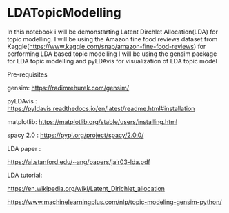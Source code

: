 # LDATopicModelling
In this notebook i will be demonstarting Latent Dirchlet Allocation(LDA) for topic modelling. I will be using the Amazon fine food reviews dataset from Kaggle(https://www.kaggle.com/snap/amazon-fine-food-reviews) for performing LDA based topic modelling I will be using the gensim package for LDA topic modelling and pyLDAvis for visualization of LDA topic model


Pre-requisites

gensim: https://radimrehurek.com/gensim/

pyLDAvis : https://pyldavis.readthedocs.io/en/latest/readme.html#installation

matplotlib: https://matplotlib.org/stable/users/installing.html

spacy 2.0 : https://pypi.org/project/spacy/2.0.0/


LDA paper :

https://ai.stanford.edu/~ang/papers/jair03-lda.pdf 

LDA tutorial:

https://en.wikipedia.org/wiki/Latent_Dirichlet_allocation 

https://www.machinelearningplus.com/nlp/topic-modeling-gensim-python/ 
